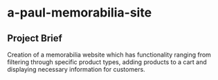 # a-paul-memorabilia-site
## Project Brief
Creation of a memorabilia website which has functionality ranging from filtering through specific product types, adding products to a cart and displaying necessary information for customers.